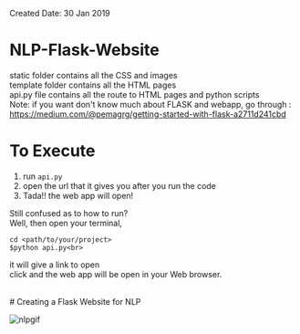 Created Date: 30 Jan 2019

# NLP-Flask-Website
static folder contains all the CSS and images<br>
template folder contains all the HTML pages<br>
api.py file contains all the route to HTML pages and python scripts<br>
Note: if you want don't know much about FLASK and webapp, go through : https://medium.com/@pemagrg/getting-started-with-flask-a2711d241cbd


# To Execute
1. run ```api.py```
2. open the url that it gives you after you run the code
3. Tada!! the web app will open!

Still confused as to how to run?<br>
Well, then open your terminal,<br>
```
cd <path/to/your/project>
$python api.py<br>
```
it will give a link to open<br>
click and the web app will be open in your Web browser.

<br>
# Creating a Flask Website for NLP <br>

![nlpgif](NLPFlask.gif)
